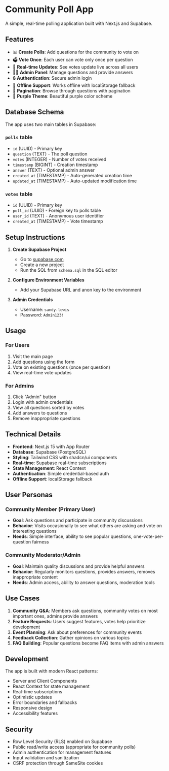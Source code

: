 # Community Poll App

A simple, real-time polling application built with Next.js and Supabase.

## Features

- 📊 **Create Polls**: Add questions for the community to vote on
- 🗳️ **Vote Once**: Each user can vote only once per question
- 📱 **Real-time Updates**: See votes update live across all users
- 👨‍💼 **Admin Panel**: Manage questions and provide answers
- 🔒 **Authentication**: Secure admin login
- 💾 **Offline Support**: Works offline with localStorage fallback
- 📄 **Pagination**: Browse through questions with pagination
- 🎨 **Purple Theme**: Beautiful purple color scheme

## Database Schema

The app uses two main tables in Supabase:

### `polls` table
- `id` (UUID) - Primary key
- `question` (TEXT) - The poll question
- `votes` (INTEGER) - Number of votes received
- `timestamp` (BIGINT) - Creation timestamp
- `answer` (TEXT) - Optional admin answer
- `created_at` (TIMESTAMP) - Auto-generated creation time
- `updated_at` (TIMESTAMP) - Auto-updated modification time

### `votes` table
- `id` (UUID) - Primary key
- `poll_id` (UUID) - Foreign key to polls table
- `user_id` (TEXT) - Anonymous user identifier
- `created_at` (TIMESTAMP) - Vote timestamp

## Setup Instructions

1. **Create Supabase Project**
   - Go to [supabase.com](https://supabase.com)
   - Create a new project
   - Run the SQL from `schema.sql` in the SQL editor

2. **Configure Environment Variables**
   - Add your Supabase URL and anon key to the environment

3. **Admin Credentials**
   - Username: `sandy.lewis`
   - Password: `Admin123!`

## Usage

### For Users
1. Visit the main page
2. Add questions using the form
3. Vote on existing questions (once per question)
4. View real-time vote updates

### For Admins
1. Click "Admin" button
2. Login with admin credentials
3. View all questions sorted by votes
4. Add answers to questions
5. Remove inappropriate questions

## Technical Details

- **Frontend**: Next.js 15 with App Router
- **Database**: Supabase (PostgreSQL)
- **Styling**: Tailwind CSS with shadcn/ui components
- **Real-time**: Supabase real-time subscriptions
- **State Management**: React Context
- **Authentication**: Simple credential-based auth
- **Offline Support**: localStorage fallback

## User Personas

### Community Member (Primary User)
- **Goal**: Ask questions and participate in community discussions
- **Behavior**: Visits occasionally to see what others are asking and vote on interesting questions
- **Needs**: Simple interface, ability to see popular questions, one-vote-per-question fairness

### Community Moderator/Admin
- **Goal**: Maintain quality discussions and provide helpful answers
- **Behavior**: Regularly monitors questions, provides answers, removes inappropriate content
- **Needs**: Admin access, ability to answer questions, moderation tools

## Use Cases

1. **Community Q&A**: Members ask questions, community votes on most important ones, admins provide answers
2. **Feature Requests**: Users suggest features, votes help prioritize development
3. **Event Planning**: Ask about preferences for community events
4. **Feedback Collection**: Gather opinions on various topics
5. **FAQ Building**: Popular questions become FAQ items with admin answers

## Development

The app is built with modern React patterns:
- Server and Client Components
- React Context for state management
- Real-time subscriptions
- Optimistic updates
- Error boundaries and fallbacks
- Responsive design
- Accessibility features

## Security

- Row Level Security (RLS) enabled on Supabase
- Public read/write access (appropriate for community polls)
- Admin authentication for management features
- Input validation and sanitization
- CSRF protection through SameSite cookies
